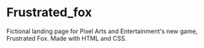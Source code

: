 # Frustrated_fox
Fictional landing page for Pixel Arts and Entertainment's new game, Frustrated Fox. Made with HTML and CSS.
